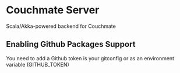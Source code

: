 # Couchmate Server

Scala/Akka-powered backend for Couchmate

## Enabling Github Packages Support

You need to add a Github token is your gitconfig or as an
environment variable (GITHUB_TOKEN)
